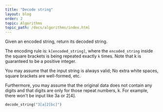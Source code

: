 ```yaml
---
title: "Decode string"
layout: blog
order: 2
topic: Algorithms
topic_path: /docs/algorithms/index.html
---
```

Given an encoded string, return its decoded string.

The encoding rule is: `k[encoded_string]`, where the `encoded_string` inside the square brackets is being repeated exactly `k` times. Note that k is guaranteed to be a positive integer.

You may assume that the input string is always valid; No extra white spaces, square brackets are well-formed, etc.

Furthermore, you may assume that the original data does not contain any digits and that digits are only for those repeat numbers, k. For example, there won't be input like 3a or 2[4].

```ruby
decode_string("3[a]2[bc]")
```